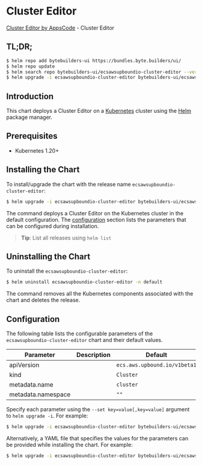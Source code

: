# Cluster Editor

[Cluster Editor by AppsCode](https://byte.builders) - Cluster Editor

## TL;DR;

```bash
$ helm repo add bytebuilders-ui https://bundles.byte.builders/ui/
$ helm repo update
$ helm search repo bytebuilders-ui/ecsawsupboundio-cluster-editor --version=v0.4.18
$ helm upgrade -i ecsawsupboundio-cluster-editor bytebuilders-ui/ecsawsupboundio-cluster-editor -n default --create-namespace --version=v0.4.18
```

## Introduction

This chart deploys a Cluster Editor on a [Kubernetes](http://kubernetes.io) cluster using the [Helm](https://helm.sh) package manager.

## Prerequisites

- Kubernetes 1.20+

## Installing the Chart

To install/upgrade the chart with the release name `ecsawsupboundio-cluster-editor`:

```bash
$ helm upgrade -i ecsawsupboundio-cluster-editor bytebuilders-ui/ecsawsupboundio-cluster-editor -n default --create-namespace --version=v0.4.18
```

The command deploys a Cluster Editor on the Kubernetes cluster in the default configuration. The [configuration](#configuration) section lists the parameters that can be configured during installation.

> **Tip**: List all releases using `helm list`

## Uninstalling the Chart

To uninstall the `ecsawsupboundio-cluster-editor`:

```bash
$ helm uninstall ecsawsupboundio-cluster-editor -n default
```

The command removes all the Kubernetes components associated with the chart and deletes the release.

## Configuration

The following table lists the configurable parameters of the `ecsawsupboundio-cluster-editor` chart and their default values.

|     Parameter      | Description |                 Default                 |
|--------------------|-------------|-----------------------------------------|
| apiVersion         |             | <code>ecs.aws.upbound.io/v1beta1</code> |
| kind               |             | <code>Cluster</code>                    |
| metadata.name      |             | <code>cluster</code>                    |
| metadata.namespace |             | <code>""</code>                         |


Specify each parameter using the `--set key=value[,key=value]` argument to `helm upgrade -i`. For example:

```bash
$ helm upgrade -i ecsawsupboundio-cluster-editor bytebuilders-ui/ecsawsupboundio-cluster-editor -n default --create-namespace --version=v0.4.18 --set apiVersion=ecs.aws.upbound.io/v1beta1
```

Alternatively, a YAML file that specifies the values for the parameters can be provided while
installing the chart. For example:

```bash
$ helm upgrade -i ecsawsupboundio-cluster-editor bytebuilders-ui/ecsawsupboundio-cluster-editor -n default --create-namespace --version=v0.4.18 --values values.yaml
```
